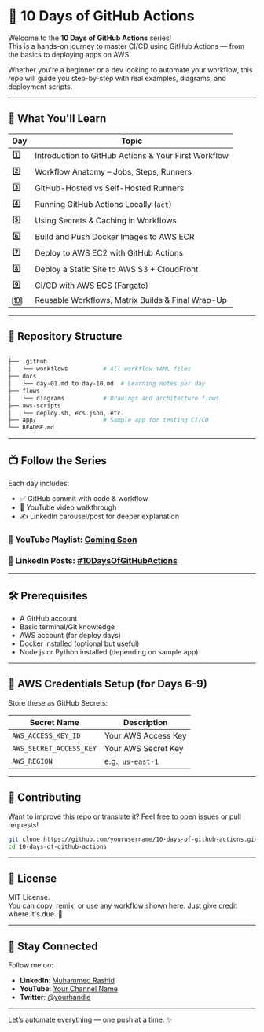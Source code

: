 
# 🚀 10 Days of GitHub Actions

Welcome to the **10 Days of GitHub Actions** series!  
This is a hands-on journey to master CI/CD using GitHub Actions — from the basics to deploying apps on AWS.

Whether you're a beginner or a dev looking to automate your workflow, this repo will guide you step-by-step with real examples, diagrams, and deployment scripts.

---

## 📅 What You'll Learn

| Day | Topic |
|-----|-------|
| 1️⃣ | Introduction to GitHub Actions & Your First Workflow |
| 2️⃣ | Workflow Anatomy – Jobs, Steps, Runners |
| 3️⃣ | GitHub-Hosted vs Self-Hosted Runners |
| 4️⃣ | Running GitHub Actions Locally (`act`) |
| 5️⃣ | Using Secrets & Caching in Workflows |
| 6️⃣ | Build and Push Docker Images to AWS ECR |
| 7️⃣ | Deploy to AWS EC2 with GitHub Actions |
| 8️⃣ | Deploy a Static Site to AWS S3 + CloudFront |
| 9️⃣ | CI/CD with AWS ECS (Fargate) |
| 🔟 | Reusable Workflows, Matrix Builds & Final Wrap-Up |

---

## 📂 Repository Structure

```bash
.
├── .github
│   └── workflows          # All workflow YAML files
├── docs
│   └── day-01.md to day-10.md  # Learning notes per day
├── flows
│   └── diagrams           # Drawings and architecture flows
├── aws-scripts
│   └── deploy.sh, ecs.json, etc.
├── app/                   # Sample app for testing CI/CD
└── README.md
```

---

## 📺 Follow the Series

Each day includes:
- ✅ GitHub commit with code & workflow
- 🎥 YouTube video walkthrough
- ✍️ LinkedIn carousel/post for deeper explanation

### 📌 YouTube Playlist: [Coming Soon](#)
### 📌 LinkedIn Posts: [#10DaysOfGitHubActions](https://linkedin.com)

---

## 🛠 Prerequisites

- A GitHub account
- Basic terminal/Git knowledge
- AWS account (for deploy days)
- Docker installed (optional but useful)
- Node.js or Python installed (depending on sample app)

---

## 🔐 AWS Credentials Setup (for Days 6-9)

Store these as GitHub Secrets:

| Secret Name | Description |
|-------------|-------------|
| `AWS_ACCESS_KEY_ID` | Your AWS Access Key |
| `AWS_SECRET_ACCESS_KEY` | Your AWS Secret Key |
| `AWS_REGION` | e.g., `us-east-1` |

---

## 🙌 Contributing

Want to improve this repo or translate it? Feel free to open issues or pull requests!

```bash
git clone https://github.com/yourusername/10-days-of-github-actions.git
cd 10-days-of-github-actions
```

---

## 📜 License

MIT License.  
You can copy, remix, or use any workflow shown here. Just give credit where it's due. 💛

---

## 👋 Stay Connected

Follow me on:
- **LinkedIn**: [Muhammed Rashid](https://www.linkedin.com/in/yourprofile)
- **YouTube**: [Your Channel Name](https://youtube.com/@yourchannel)
- **Twitter**: [@yourhandle](https://twitter.com/yourhandle)

---

Let’s automate everything — one push at a time. ✨
